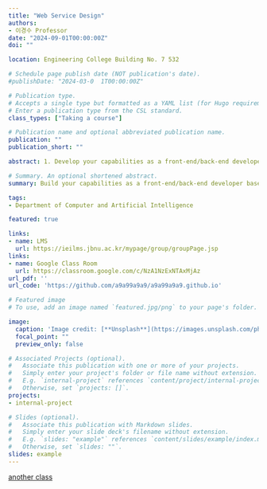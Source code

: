 ```yaml
---
title: "Web Service Design"
authors:
- 이경수 Professor
date: "2024-09-01T00:00:00Z"
doi: ""

location: Engineering College Building No. 7 532

# Schedule page publish date (NOT publication's date).
#publishDate: "2024-03-0  1T00:00:00Z"

# Publication type.
# Accepts a single type but formatted as a YAML list (for Hugo requirements).
# Enter a publication type from the CSL standard.
class_types: ["Taking a course"]

# Publication name and optional abbreviated publication name.
publication: ""
publication_short: ""

abstract: 1. Develop your capabilities as a front-end/back-end developer based on your understanding of the web service structure. 2. Develop development capabilities using this in line with the era of artistic general intelligence (AGI). 3. Development capabilities to develop and utilize REST APIs based on the understanding of the structure of the back-end and HTTP communication. 4. Develop students' own development capabilities based on their understanding of the various frameworks of the front-end/back-end

# Summary. An optional shortened abstract.
summary: Build your capabilities as a front-end/back-end developer based on your understanding of the web service structure.

tags:
- Department of Computer and Artificial Intelligence

featured: true

links:
- name: LMS
  url: https://ieilms.jbnu.ac.kr/mypage/group/groupPage.jsp
links:
- name: Google Class Room
  url: https://classroom.google.com/c/NzA1NzExNTAxMjAz
url_pdf: ''
url_code: 'https://github.com/a9a99a9a9/a9a99a9a9.github.io'

# Featured image
# To use, add an image named `featured.jpg/png` to your page's folder.

image:
  caption: 'Image credit: [**Unsplash**](https://images.unsplash.com/photo-1487014679447-9f8336841d58?q=80&w=2805&auto=format&fit=crop&ixlib=rb-4.0.3&ixid=M3wxMjA3fDB8MHxwaG90by1wYWdlfHx8fGVufDB8fHx8fA%3D%3D)'
  focal_point: ""
  preview_only: false

# Associated Projects (optional).
#   Associate this publication with one or more of your projects.
#   Simply enter your project's folder or file name without extension.
#   E.g. `internal-project` references `content/project/internal-project/index.md`.
#   Otherwise, set `projects: []`.
projects:
- internal-project

# Slides (optional).
#   Associate this publication with Markdown slides.
#   Simply enter your slide deck's filename without extension.
#   E.g. `slides: "example"` references `content/slides/example/index.md`.
#   Otherwise, set `slides: ""`.
slides: example
---
```


[another class](/publication/algor/)
